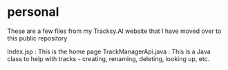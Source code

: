# personal
These are a few files from my Tracksy.AI website that I have moved over to this public repository

Index.jsp : This is the home page
TrackManagerApi.java : This is a Java class to help with tracks - creating, renaming, deleting, looking up, etc.
